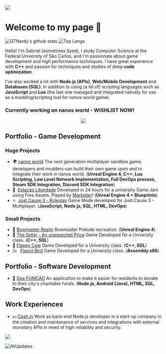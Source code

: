 ![](https://i.imgur.com/r5FN3Wp.png)

# Welcome to my page 👋

![GTNardy's github stats](https://github-readme-stats.vercel.app/api?username=gtnardy&show_icons=true&include_all_commits=true&theme=dark)
![Top Langs](https://github-readme-stats.vercel.app/api/top-langs/?username=gtnardy&layout=compact&theme=dark)

Hello! I'm Gabriel (sometimes Syed), I study Computer Science at the Federal University of São Carlos, and I'm passionate about game development and high performance techniques. I have great experience with **C++** and passion for techniques and studies of deep **code optimization**.

I've also worked a lot with **Node.js (APIs)**, **Web/Mobile Development** and **Databases (SQL)**. In addition to using (a lot of) scripting languages such as **JavaScript** and **Lua** (the last one managed and integrated natively for use as a modding/scripting tool for *nanos world* game).


### Currently working on **nanos world** - WISHLIST NOW!


<p align="center">
  <a href="https://store.steampowered.com/app/1841660/nanos_world/">
    <img src="https://user-images.githubusercontent.com/6226807/160233154-5273710f-7a6a-4041-869a-3d8f4777c36e.png" />
  </a>
</p>

## Portfolio - Game Development

### Huge Projects

- 🌍 [nanos world](https://nanos.world) The next generation multiplayer sandbox game, developers and modders can build their own game upon and to integrate their work in nanos world. (**Unreal Engine 4, C++, Lua Scripting, Low Level Network Implementation, Full DevOps process, Steam SDK Integration, Discord SDK Integration**)
- 📱  [Estação Liberdade](https://gtnardy.itch.io/estacao-liberdade) Developed in 24 hours for a university Game Jam using Free Assets. Played by [Markplier](https://www.youtube.com/watch?v=043Fa0TJGdQ)! (**Unreal Engine 4 + Blueprints**)
- 🔥  [Just Cause 3 - Roleplay](https://github.com/gtnardy/justcause-3-roleplay) Game Mode developed for Just Cause 3 - Multiplayer. (**JavaScript, Node.js, SQL, HTML, DevOps**)

### Small Projects

- 🏹 [Bowmaster Realm](https://gtnardy.itch.io/bowmaster-realm) Bowmaster Prelude recreation. (**Unreal Engine 4**)
- 🍬 [The Seller - An unespected Price](https://gtnardy.itch.io/the-seller) Game Developed for a University class. (**C++, SDL**)
- 🐄 [Flappy Cow](https://gtnardy.itch.io/flappy-cow) Game Developed for a University class. (**C++, SDL**)
- /o   [Flascii Bird](https://github.com/gtnardy/flascii-bird) Game Developed for a University class. (**Assembly x86**)

## Portfolio - Software Development

- 🤲 [Doe FUMCAD](https://doefumcad.com) An application to make it easier for residents to donate to their city's charitable funds. (**Node.js, Android (Java), HTML, SQL, DevOps**)

## Work Experiences
- 💵 [Cash.in](https://www.cashin.com.br/) Work as back-end Node.js developer in a start-up company in the creation and maintenance of services and integrations with external monetary APIs in need of high reliability and security.

![](https://user-images.githubusercontent.com/6226807/120086179-1aba5f00-c0b4-11eb-98af-af8830c33d9f.png)

![AllUpdates](https://user-images.githubusercontent.com/6226807/121760395-e9ed1780-cb00-11eb-8aa4-952a37760ed2.png)
